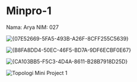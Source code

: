 # Minpro-1
Nama: Arya NIM: 027

![{07E52669-5FA5-493B-A26F-8CFF255C5639}](https://github.com/user-attachments/assets/a0cd7ff1-1f4a-4d70-b1fd-84747841b654)

![{B8FA8DD4-50EC-46F5-BD7A-9DF6ECBF0E67}](https://github.com/user-attachments/assets/f42673e1-0b86-4175-9d9c-25560affbdcb)

![{CA103BB5-F5C3-4D4A-8611-B28B7918D25D}](https://github.com/user-attachments/assets/e61c249c-4daa-4a9e-96d0-9d3d90e51ca2)

![Topologi Mini Project 1](https://github.com/user-attachments/assets/775ee308-c481-4751-b969-510cc3c1c5a1)
